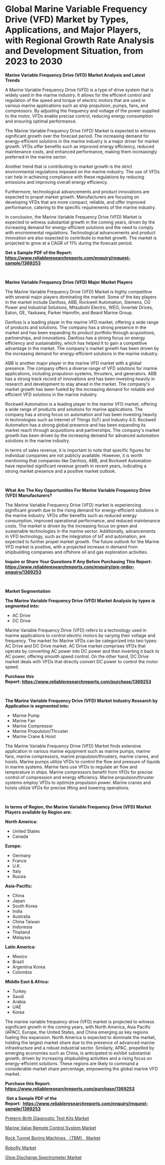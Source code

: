 <p><h1>Global Marine Variable Frequency Drive (VFD) Market by Types, Applications, and Major Players, with Regional Growth Rate Analysis and Development Situation, from 2023 to 2030</h1></p><p><strong>Marine Variable Frequency Drive (VFD) Market Analysis and Latest Trends</strong></p>
<p><p>A Marine Variable Frequency Drive (VFD) is a type of drive system that is widely used in the marine industry. It allows for the efficient control and regulation of the speed and torque of electric motors that are used in various marine applications such as ship propulsion, pumps, fans, and compressors. By adjusting the frequency and voltage of the power supplied to the motor, VFDs enable precise control, reducing energy consumption and ensuring optimal performance.</p><p>The Marine Variable Frequency Drive (VFD) Market is expected to witness significant growth over the forecast period. The increasing demand for energy-efficient solutions in the marine industry is a major driver for market growth. VFDs offer benefits such as improved energy efficiency, reduced maintenance costs, and enhanced performance, making them increasingly preferred in the marine sector.</p><p>Another trend that is contributing to market growth is the strict environmental regulations imposed on the marine industry. The use of VFDs can help in achieving compliance with these regulations by reducing emissions and improving overall energy efficiency.</p><p>Furthermore, technological advancements and product innovations are expected to propel market growth. Manufacturers are focusing on developing VFDs that are more compact, reliable, and offer improved performance, catering to the specific requirements of the marine industry.</p><p>In conclusion, the Marine Variable Frequency Drive (VFD) Market is expected to witness substantial growth in the coming years, driven by the increasing demand for energy-efficient solutions and the need to comply with environmental regulations. Technological advancements and product innovation are also expected to contribute to market growth. The market is projected to grow at a CAGR of 11% during the forecast period.</p></p>
<p><strong>Get a Sample PDF of the Report:&nbsp; <a href="https://www.reliableresearchreports.com/enquiry/request-sample/1369253">https://www.reliableresearchreports.com/enquiry/request-sample/1369253</a></strong></p>
<p>&nbsp;</p>
<p><strong>Marine Variable Frequency Drive (VFD) Major Market Players</strong></p>
<p><p>The Marine Variable Frequency Drive (VFD) Market is highly competitive with several major players dominating the market. Some of the key players in the market include Danfoss, ABB, Rockwell Automation, Siemens, CG Power and Industrial Solutions, Mitsubishi Electric, WEG, Invertek Drives, Eaton, GE, Yaskawa, Parker Hannifin, and Beard Marine Group.</p><p>Danfoss is a leading player in the marine VFD market, offering a wide range of products and solutions. The company has a strong presence in the market and has been expanding its product portfolio through acquisitions, partnerships, and innovations. Danfoss has a strong focus on energy efficiency and sustainability, which has helped it to gain a competitive advantage in the market. The company's market growth has been driven by the increasing demand for energy-efficient solutions in the marine industry.</p><p>ABB is another major player in the marine VFD market with a global presence. The company offers a diverse range of VFD solutions for marine applications, including propulsion systems, thrusters, and generators. ABB has a strong track record of innovations and has been investing heavily in research and development to stay ahead in the market. The company's market growth has been fueled by the increasing demand for reliable and efficient VFD solutions in the marine industry.</p><p>Rockwell Automation is a leading player in the marine VFD market, offering a wide range of products and solutions for marine applications. The company has a strong focus on automation and has been investing heavily in technologies such as Internet of Things (IoT) and Industry 4.0. Rockwell Automation has a strong global presence and has been expanding its market reach through acquisitions and partnerships. The company's market growth has been driven by the increasing demand for advanced automation solutions in the marine industry.</p><p>In terms of sales revenue, it is important to note that specific figures for individual companies are not publicly available. However, it is worth mentioning that companies like Danfoss, ABB, and Rockwell Automation have reported significant revenue growth in recent years, indicating a strong market presence and a positive market outlook.</p></p>
<p>&nbsp;</p>
<p><strong>What Are The Key Opportunities For Marine Variable Frequency Drive (VFD) Manufacturers?</strong></p>
<p><p>The Marine Variable Frequency Drive (VFD) market is experiencing significant growth due to the rising demand for energy-efficient solutions in the marine industry. VFDs offer benefits such as reduced energy consumption, improved operational performance, and reduced maintenance costs. The market is driven by the increasing focus on green and sustainable technologies in the marine sector. Additionally, advancements in VFD technology, such as the integration of IoT and automation, are expected to further propel market growth. The future outlook for the Marine VFD market is positive, with a projected increase in demand from shipbuilding companies and offshore oil and gas exploration activities.</p></p>
<p><strong>Inquire or Share Your Questions If Any Before Purchasing This Report: <a href="https://www.reliableresearchreports.com/enquiry/pre-order-enquiry/1369253">https://www.reliableresearchreports.com/enquiry/pre-order-enquiry/1369253</a></strong></p>
<p>&nbsp;</p>
<p><strong>Market Segmentation</strong></p>
<p><strong>The Marine Variable Frequency Drive (VFD) Market Analysis by types is segmented into:</strong></p>
<p><ul><li>AC Drive</li><li>DC Drive</li></ul></p>
<p><p>Marine Variable Frequency Drive (VFD) refers to a technology used in marine applications to control electric motors by varying their voltage and frequency. The market for Marine VFDs can be categorized into two types: AC Drive and DC Drive market. AC Drive market comprises VFDs that operate by converting AC power into DC power and then inverting it back to AC power, offering smooth speed control. On the other hand, DC Drive market deals with VFDs that directly convert DC power to control the motor speed.</p></p>
<p><strong>Purchase this Report:&nbsp;<a href="https://www.reliableresearchreports.com/purchase/1369253">https://www.reliableresearchreports.com/purchase/1369253</a></strong></p>
<p>&nbsp;</p>
<p><strong>The Marine Variable Frequency Drive (VFD) Market Industry Research by Application is segmented into:</strong></p>
<p><ul><li>Marine Pump</li><li>Marine Fan</li><li>Marine Compressor</li><li>Marine Propulsion/Thruster</li><li>Marine Crane & Hoist</li></ul></p>
<p><p>The Marine Variable Frequency Drive (VFD) Market finds extensive application in various marine equipment such as marine pumps, marine fans, marine compressors, marine propulsion/thrusters, marine cranes, and hoists. Marine pumps utilize VFDs to control the flow and pressure of liquids in marine systems. Marine fans use VFDs to regulate air flow and temperature in ships. Marine compressors benefit from VFDs for precise control of compression and energy efficiency. Marine propulsion/thruster systems employ VFDs to optimize propulsion power. Marine cranes and hoists utilize VFDs for precise lifting and lowering operations.</p></p>
<p>&nbsp;</p>
<p><strong>In terms of Region, the Marine Variable Frequency Drive (VFD) Market Players available by Region are:</strong></p>
<p>
    <p> <strong> North America: </strong>
        <ul>
            <li>United States</li>
            <li>Canada</li>
        </ul>
        </p> 
    <p> <strong> Europe: </strong>
        <ul>
            <li>Germany</li>
            <li>France</li>
            <li>U.K.</li>
            <li>Italy</li>
            <li>Russia</li>
        </ul>
        </p> 
    <p> <strong> Asia-Pacific: </strong>
        <ul>
            <li>China</li>
            <li>Japan</li>
            <li>South Korea</li>
            <li>India</li>
            <li>Australia</li>
            <li>China Taiwan</li>
            <li>Indonesia</li>
            <li>Thailand</li>
            <li>Malaysia</li>
        </ul>
        </p> 
    <p> <strong> Latin America: </strong>
        <ul>
            <li>Mexico</li>
            <li>Brazil</li>
            <li>Argentina Korea</li>
            <li>Colombia</li>
        </ul>
        </p> 
    <p> <strong> Middle East & Africa: </strong>
        <ul>
            <li>Turkey</li>
            <li>Saudi</li>
            <li>Arabia</li>
            <li>UAE</li>
            <li>Korea</li>
        </ul>
    </p>
    </p>
<p><p>The marine variable frequency drive (VFD) market is projected to witness significant growth in the coming years, with North America, Asia Pacific (APAC), Europe, the United States, and China emerging as key regions fueling this expansion. North America is expected to dominate the market, holding the largest market share due to the presence of advanced marine infrastructure and a robust industrial sector. Similarly, APAC, propelled by emerging economies such as China, is anticipated to exhibit substantial growth, driven by increasing shipbuilding activities and a rising focus on energy-efficient solutions. These regions are likely to command a considerable market share percentage, empowering the global marine VFD market.</p></p>
<p><strong>Purchase this Report: <a href="https://www.reliableresearchreports.com/purchase/1369253">https://www.reliableresearchreports.com/purchase/1369253</a></strong></p>
<p>&nbsp;<strong>Get a Sample PDF of the Report:&nbsp;&nbsp;<a href="https://www.reliableresearchreports.com/enquiry/request-sample/1369253">https://www.reliableresearchreports.com/enquiry/request-sample/1369253</a></strong></p>
<p><strong></strong></p>
<p><p><a href="https://medium.com/@leliajewess/preterm-birth-diagnostic-test-kits-market-size-cagr-trends-2024-2030-bb3da36f21c0">Preterm Birth Diagnostic Test Kits Market</a></p><p><a href="https://github.com/ChiragRp1/Market-Research-Report-List-1/blob/main/marine-valve-remote-control-system-market.md">Marine Valve Remote Control System Market</a></p><p><a href="https://github.com/BryceTownsendr/Market-Research-Report-List-1/blob/main/rock-tunnel-boring-machines-tbm-market.md">Rock Tunnel Boring Machines （TBM） Market</a></p><p><a href="https://medium.com/@tommiefadel2023/robofly-market-size-growth-forecast-2023-2030-08f3ccb04277">Robofly Market</a></p><p><a href="https://www.linkedin.com/pulse/glow-discharge-spectrometer-market-research-report-provides-m6dsf/">Glow Discharge Spectrometer Market</a></p></p>